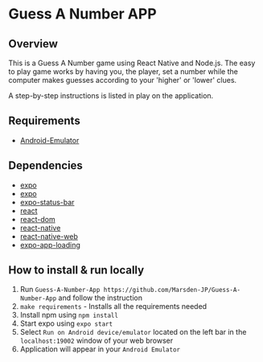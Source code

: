 #  Guess A Number APP

## Overview

This is a Guess A Number game using React Native and Node.js. The easy to play game works by having you, the player, set a number while the computer makes guesses according to your 'higher' or 'lower' clues. 

A step-by-step instructions is listed in play on the application. 

## Requirements

- [Android-Emulator](https://docs.expo.dev/workflow/android-studio-emulator/)


## Dependencies
- [expo](https://docs.expo.dev/get-started/installation/)
- [expo](https://docs.expo.dev/get-started/installation)   
- [expo-status-bar](https://www.npmjs.com/package/expo-status-bar)
- [react](https://www.npmjs.com/package/react)
- [react-dom](https://www.npmjs.com/package/react-dom)
- [react-native](https://www.npmjs.com/package/react-native)
- [react-native-web](https://www.npmjs.com/package/react-native-web)
- [expo-app-loading](https://www.npmjs.com/package/expo-app-loading)

## How to install & run locally

1. Run `Guess-A-Number-App https://github.com/Marsden-JP/Guess-A-Number-App` and follow the instruction
2. `make requirements` - Installs all the requirements needed
3. Install npm using `npm install`
4. Start expo using `expo start`
4. Select `Run on Android device/emulator` located on the left bar in the `localhost:19002` window of your web browser
5. Application will appear in your `Android Emulator`

